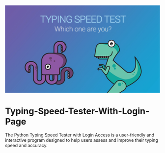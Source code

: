 ![logo](https://github.com/Parth-Shrotriya/Typing-Speed-Tester-With-Login-Page/blob/main/Typingimage.png)
# Typing-Speed-Tester-With-Login-Page
The Python Typing Speed Tester with Login Access is a user-friendly and interactive program designed to help users assess and improve their typing speed and accuracy.
